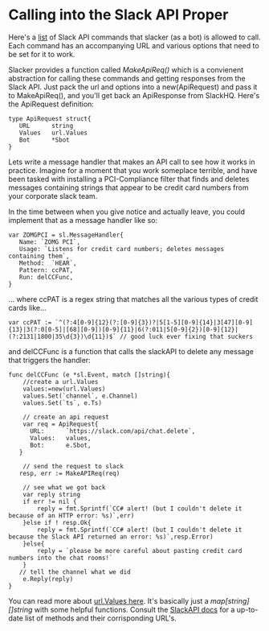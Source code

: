 # Calling into the Slack API Proper

Here's a [list](https://api.slack.com/bot-users) of Slack API commands that
slacker (as a bot) is allowed to call. Each command has an accompanying URL and
various options that need to be set for it to work. 

Slacker provides a function called *MakeApiReq()* which is a convienent
abstraction for calling these commands and getting responses from the Slack
API. Just pack the url and options into a new(ApiRequest) and pass it to
MakeApiReq(), and you'll get back an ApiResponse from SlackHQ. Here's the
ApiRequest definition: 

```
type ApiRequest struct{
   URL      string
   Values   url.Values
   Bot      *Sbot
}
```

Lets write a message handler that makes an API call to see how it works in
practice. Imagine for a moment that you work someplace terrible, and have been
tasked with installing a PCI-Compliance filter that finds and deletes messages
containing strings that appear to be credit card numbers from your corporate
slack team.

In the time between when you give notice and actually leave, you could
implement that as a message handler like so:

```
var ZOMGPCI = sl.MessageHandler{
   Name: `ZOMG PCI`,
   Usage: `Listens for credit card numbers; deletes messages containing them`,
   Method:  `HEAR`,
   Pattern: ccPAT,
   Run: delCCFunc,
}
```
... where ccPAT is a regex string that matches all the various types of credit cards like...

```
var ccPAT := `^(?:4[0-9]{12}(?:[0-9]{3})?|5[1-5][0-9]{14}|3[47][0-9]{13}|3(?:0[0-5]|[68][0-9])[0-9]{11}|6(?:011|5[0-9]{2})[0-9]{12}|(?:2131|1800|35\d{3})\d{11})$` // good luck ever fixing that suckers
```
and delCCFunc is a function that calls the slackAPI to delete any message that
triggers the handler:

```
func delCCFunc (e *sl.Event, match []string){
	//create a url.Values
	values:=new(url.Values)
	values.Set(`channel`, e.Channel)
	values.Set(`ts`, e.Ts)

	// create an api request
	var req = ApiRequest{
      URL: 		`https://slack.com/api/chat.delete`,
      Values: 	values,
      Bot: 		e.Sbot,
   }

	// send the request to slack
   resp, err := MakeAPIReq(req)

	// see what we got back
	var reply string
	if err != nil {
  		reply = fmt.Sprintf(`CC# alert! (but I couldn't delete it because of an HTTP error: %s)`,err)
	}else if ! resp.Ok{
  		reply = fmt.Sprintf(`CC# alert! (but I couldn't delete it because the Slack API returned an error: %s)`,resp.Error)
	}else{
		reply = `please be more careful about pasting credit card numbers into the chat rooms!`
	}
   // tell the channel what we did
	e.Reply(reply)
}
```

You can read more about [url.Values
here](http://golang.org/pkg/net/url/#Values). It's basically just a
*map[string][]string* with some helpful functions.  Consult the [SlackAPI
docs](https://api.slack.com/methods/chat.delete) for a up-to-date list of
methods and their corrisponding URL's. 
